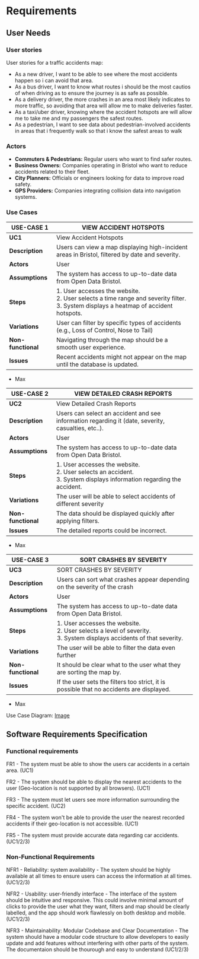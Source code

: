 # Requirements

## User Needs

### User stories
User stories for a traffic accidents map:
- As a new driver, I want to be able to see where the most accidents happen so i can avoid that area.
- As a bus driver, I want to know what routes i should be the most cautios of when driving as to ensure the journey is as safe as possible.
- As a delivery driver, the more crashes in an area most likely indicates to more traffic, so avoiding that area will allow me to make deliveries faster.
- As a taxi/uber driver, knowing where the accident hotspots are will allow me to take me and my passengers the safest routes.
- As a pedestrian, I want to see data about pedestrian-involved accidents in areas that i frequently walk so that i know the safest areas to walk

### Actors
- **Commuters & Pedestrians:** Regular users who want to find safer routes.
- **Business Owners:** Companies operating in Bristol who want to reduce accidents related to their fleet.
- **City Planners:** Officials or engineers looking for data to improve road safety.
- **GPS Providers:** Companies integrating collision data into navigation systems.

### Use Cases

| USE-CASE 1 | VIEW ACCIDENT HOTSPOTS | 
| -------------------------------------- | ------------------- |
| **UC1** | View Accident Hotspots |
| **Description** | Users can view a map displaying high-incident areas in Bristol, filtered by date and severity. |
| **Actors** | User |
| **Assumptions** | The system has access to up-to-date data from Open Data Bristol.</td></tr>
| **Steps** | 1. User accesses the website. <br>2. User selects a time range and severity filter. <br>3. System displays a heatmap of accident hotspots. |
| **Variations** | User can filter by specific types of accidents (e.g., Loss of Control, Nose to Tail)
| **Non-functional** | Navigating through the map should be a smooth user experience. |
| **Issues** | Recent accidents might not appear on the map until the database is updated. |
- Max

| USE-CASE 2 | VIEW DETAILED CRASH REPORTS | 
| -------------------------------------- | ------------------- |
| **UC2** | View Detailed Crash Reports |
| **Description** | Users can select an accident and see information regarding it (date, severity, casualties, etc..). |
| **Actors** | User |
| **Assumptions** | The system has access to up-to-date data from Open Data Bristol.</td></tr>
| **Steps** | 1. User accesses the website. <br>2. User selects an accident. <br>3. System displays information regarding the accident. |
| **Variations** | The user will be able to select accidents of different severity |
| **Non-functional** | The data should be displayed quickly after applying filters. |
| **Issues** | The detailed reports could be incorrect. | 
- Max

| USE-CASE 3 | SORT CRASHES BY SEVERITY | 
| -------------------------------------- | ------------------- |
| **UC3** | SORT CRASHES BY SEVERITY |
| **Description** | Users can sort what crashes appear depending on the severity of the crash |
| **Actors** | User |
| **Assumptions** | The system has access to up-to-date data from Open Data Bristol.</td></tr>
| **Steps** | 1. User accesses the website. <br>2. User selects a level of severity. <br>3. System displays accidents of that severity. |
| **Variations** | The user will be able to filter the data even further  |
| **Non-functional** | It should be clear what to the user what they are sorting the map by. |
| **Issues** | If the user sets the filters too strict, it is possible that no accidents are displayed. | 
- Max

Use Case Diagram: [Image](images/UseCase.png)

## Software Requirements Specification
### Functional requirements
FR1 - The system must be able to show the users car accidents in a certain area. (UC1)

FR2 - The system should be able to display the nearest accidents to the user (Geo-location is not supported by all browsers). (UC1)

FR3 - The system must let users see more information surrounding the specific accident. (UC2)

FR4 - The system won't be able to provide the user the nearest recorded accidents if their geo-location is not accessible. (UC1)

FR5 - The system must provide accurate data regarding car accidents. (UC1/2/3)


### Non-Functional Requirements
NFR1 - Reliability: system availability - The system should be highly available at all times to ensure users can access the information at all times. (UC1/2/3)

NFR2 - Usability: user-friendly interface - The interface of the system should be intuitive and responsive. This could involve minimal amount of clicks to provide the user what they want, filters and map should be clearly labelled, and the app should work flawlessly on both desktop and mobile. (UC1/2/3)

NFR3 - Maintainability: Modular Codebase and Clear Documentation - The system should have a modular code structure to allow developers to easily update and add features without interfering with other parts of the system. The documentaion should be thourough and easy to understand (UC1/2/3)
